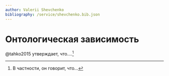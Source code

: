 ```yaml
---
author: Valerii Shevchenko
bibliography: /service/shevchenko.bib.json
---
```


# Онтологическая зависимость
@tahko2015 утверждает, что….[^1]

[^1]: В частности, он говорит, что…